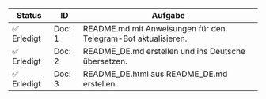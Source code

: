 | Status | ID | Aufgabe |
|---|---|---|
| ✅ Erledigt | Doc: 1 | README.md mit Anweisungen für den Telegram-Bot aktualisieren. |
| ✅ Erledigt | Doc: 2 | README_DE.md erstellen und ins Deutsche übersetzen. |
| ✅ Erledigt | Doc: 3 | README_DE.html aus README_DE.md erstellen. |
